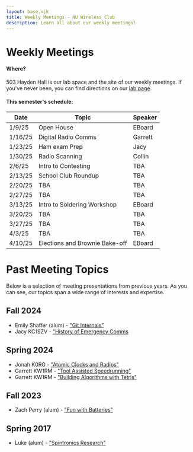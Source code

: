 ```yaml
---
layout: base.njk
title: Weekly Meetings - NU Wireless Club
description: Learn all about our weekly meetings!
---
```


# Weekly Meetings

#### Where?
503 Hayden Hall is our lab space and the site of our weekly meetings. If you've never been, you can find directions on our [lab page](/lab).

#### This semester's schedule:

| Date     | Topic   | Speaker |
| -------- | ------- | ------- |
| 1/9/25   | Open House | EBoard |
| 1/16/25  | Digital Radio Comms | Garrett |
| 1/23/25  | Ham exam Prep | Jacy |
| 1/30/25  | Radio Scanning | Collin |
| 2/6/25   | Intro to Contesting | TBA |
| 2/13/25  | School Club Roundup | TBA |
| 2/20/25  | TBA | TBA |
| 2/27/25  | TBA | TBA |
| 3/13/25  | Intro to Soldering Workshop | EBoard |
| 3/20/25  | TBA | TBA |
| 3/27/25  | TBA | TBA |
| 4/3/25   | TBA | TBA |
| 4/10/25  | Elections and Brownie Bake-off | EBoard |

# Past Meeting Topics

Below is a selection of meeting presentations from previous years. As you can see, our topics span a wide range of interests and expertise.

## Fall 2024
- Emily Shaffer (alum) - ["Git Internals"](https://docs.google.com/presentation/d/1trErjqf4QDuJJ5eb6jARLGhlkYsCwBnb0acDn75KB2Q/edit)
- Jacy KC1SZV - ["History of Emergency Comms](https://docs.google.com/presentation/d/19NVMkX_LYDY73zFxB3l8um2hYVjurIunE6RQ6dQM-x4/edit?usp=sharing)

## Spring 2024
- Jonah K0RG - ["Atomic Clocks and Radios"](https://docs.google.com/presentation/d/1yKFlTv0Qe25XjElQckH0ni-yS3LMUG6kBEEVZIrODEc/edit?usp=sharing)
- Garrett KW1RM - ["Tool Assisted Speedrunning"](https://docs.google.com/presentation/d/198HvkYJcalTKT4rs-pGl4FAeypNi3agN/edit?usp=sharing&ouid=104260666525697802671&rtpof=true&sd=true)
- Garrett KW1RM - ["Building Algorithms with Tetris"](https://docs.google.com/presentation/d/1Smm2BjspoCkoKJ9sKE88KdlueDHsuUJM/edit?usp=sharing&ouid=104260666525697802671&rtpof=true&sd=true)

## Fall 2023
- Zach Perry (alum) - ["Fun with Batteries"](https://docs.google.com/presentation/d/1tlBs79ehwOf9Xg5l76ccZEFzYar4Kl28/edit?usp=sharing&ouid=104260666525697802671&rtpof=true&sd=true)

## Spring 2017
- Luke (alum) - ["Spintronics Research"](https://drive.google.com/file/d/1E_TF6VSQeLlgk_HRp-_8DLiOvWasCIZi/view?usp=sharing)